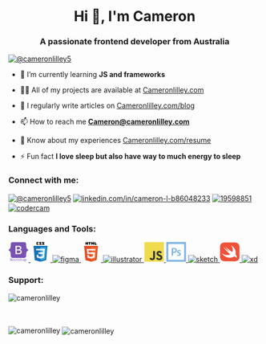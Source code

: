 <h1 align="center">Hi 👋, I'm Cameron</h1>
<h3 align="center">A passionate frontend developer from Australia</h3>

<p align="left"> <a href="https://twitter.com/@cameronlilley5" target="blank"><img src="https://img.shields.io/twitter/follow/@cameronlilley5?logo=twitter&style=for-the-badge" alt="@cameronlilley5" /></a> </p>

- 🌱 I’m currently learning **JS and frameworks**

- 👨‍💻 All of my projects are available at [Cameronlilley.com](Cameronlilley.com)

- 📝 I regularly write articles on [Cameronlilley.com/blog](Cameronlilley.com/blog)

- 📫 How to reach me **Cameron@cameronlilley.com**

- 📄 Know about my experiences [Cameronlilley.com/resume](Cameronlilley.com/resume)

- ⚡ Fun fact **I love sleep but also have way to much energy to sleep**

<h3 align="left">Connect with me:</h3>
<p align="left">
<a href="https://twitter.com/@cameronlilley5" target="blank"><img align="center" src="https://raw.githubusercontent.com/rahuldkjain/github-profile-readme-generator/master/src/images/icons/Social/twitter.svg" alt="@cameronlilley5" height="30" width="40" /></a>
<a href="https://linkedin.com/in/linkedin.com/in/cameron-l-b86048233" target="blank"><img align="center" src="https://raw.githubusercontent.com/rahuldkjain/github-profile-readme-generator/master/src/images/icons/Social/linked-in-alt.svg" alt="linkedin.com/in/cameron-l-b86048233" height="30" width="40" /></a>
<a href="https://stackoverflow.com/users/19598851" target="blank"><img align="center" src="https://raw.githubusercontent.com/rahuldkjain/github-profile-readme-generator/master/src/images/icons/Social/stack-overflow.svg" alt="19598851" height="30" width="40" /></a>
<a href="https://www.youtube.com/c/codercam" target="blank"><img align="center" src="https://raw.githubusercontent.com/rahuldkjain/github-profile-readme-generator/master/src/images/icons/Social/youtube.svg" alt="codercam" height="30" width="40" /></a>
</p>

<h3 align="left">Languages and Tools:</h3>
<p align="left"> <a href="https://getbootstrap.com" target="_blank" rel="noreferrer"> <img src="https://raw.githubusercontent.com/devicons/devicon/master/icons/bootstrap/bootstrap-plain-wordmark.svg" alt="bootstrap" width="40" height="40"/> </a> <a href="https://www.w3schools.com/css/" target="_blank" rel="noreferrer"> <img src="https://raw.githubusercontent.com/devicons/devicon/master/icons/css3/css3-original-wordmark.svg" alt="css3" width="40" height="40"/> </a> <a href="https://www.figma.com/" target="_blank" rel="noreferrer"> <img src="https://www.vectorlogo.zone/logos/figma/figma-icon.svg" alt="figma" width="40" height="40"/> </a> <a href="https://www.w3.org/html/" target="_blank" rel="noreferrer"> <img src="https://raw.githubusercontent.com/devicons/devicon/master/icons/html5/html5-original-wordmark.svg" alt="html5" width="40" height="40"/> </a> <a href="https://www.adobe.com/in/products/illustrator.html" target="_blank" rel="noreferrer"> <img src="https://www.vectorlogo.zone/logos/adobe_illustrator/adobe_illustrator-icon.svg" alt="illustrator" width="40" height="40"/> </a> <a href="https://developer.mozilla.org/en-US/docs/Web/JavaScript" target="_blank" rel="noreferrer"> <img src="https://raw.githubusercontent.com/devicons/devicon/master/icons/javascript/javascript-original.svg" alt="javascript" width="40" height="40"/> </a> <a href="https://www.photoshop.com/en" target="_blank" rel="noreferrer"> <img src="https://raw.githubusercontent.com/devicons/devicon/master/icons/photoshop/photoshop-line.svg" alt="photoshop" width="40" height="40"/> </a>  <a href="https://www.sketch.com/" target="_blank" rel="noreferrer"> <img src="https://www.vectorlogo.zone/logos/sketchapp/sketchapp-icon.svg" alt="sketch" width="40" height="40"/> </a> <a href="https://developer.apple.com/swift/" target="_blank" rel="noreferrer"> <img src="https://raw.githubusercontent.com/devicons/devicon/master/icons/swift/swift-original.svg" alt="swift" width="40" height="40"/> </a> <a href="https://www.adobe.com/products/xd.html" target="_blank" rel="noreferrer"> <img src="https://cdn.worldvectorlogo.com/logos/adobe-xd.svg" alt="xd" width="40" height="40"/> </a> </p>

<h3 align="left">Support:</h3>
<p><a href="https://www.buymeacoffee.com/cameronlilley"> <img align="left" src="https://cdn.buymeacoffee.com/buttons/v2/default-yellow.png" height="50" width="210" alt="cameronlilley" /></a></p><br><br><br>

<p><img align="left" src="https://github-readme-stats.vercel.app/api/top-langs?username=cameronlilley&show_icons=true&locale=en&layout=compact" alt="cameronlilley" /></p>

<p>&nbsp;<img align="center" src="https://github-readme-stats.vercel.app/api?username=cameronlilley&show_icons=true&locale=en" alt="cameronlilley" /></p>
